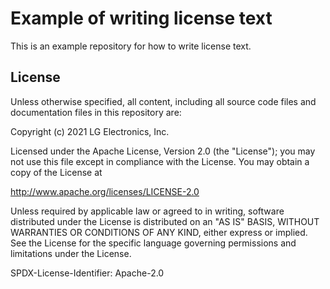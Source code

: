 <!--
SPDX-FileCopyrightText: Copyright (c) 2021 LG Electronics Inc.
SPDX-License-Identifier: Apache-2.0
-->


# Example of writing license text

This is an example repository for how to write license text.

## License
Unless otherwise specified, all content, including all source code files and documentation files in this repository are:

Copyright (c) 2021 LG Electronics, Inc.

Licensed under the Apache License, Version 2.0 (the "License"); you may not use this file except in compliance with the License. You may obtain a copy of the License at

http://www.apache.org/licenses/LICENSE-2.0

Unless required by applicable law or agreed to in writing, software distributed under the License is distributed on an "AS IS" BASIS, WITHOUT WARRANTIES OR CONDITIONS OF ANY KIND, either express or implied. See the License for the specific language governing permissions and limitations under the License.

SPDX-License-Identifier: Apache-2.0
